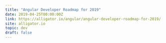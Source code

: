 ```yaml
---
title: "Angular Developer Roadmap for 2019"
date: 2019-04-25T00:00:00Z
link: https://alligator.io/angular/angular-developer-roadmap-for-2019/
site: alligator.io
topic: dev
draft: false
---
```

